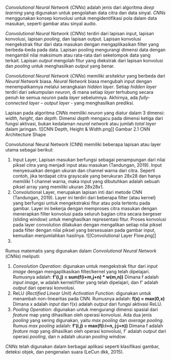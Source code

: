 _Convolutional Neural Network_ (_CNNs_) adalah jenis dari algoritma _deep learning_ yang digunakan untuk pengolahan data citra dan data sinyal. _CNNs_ menggunakan konsep konvolusi untuk mengidentifikasi pola dalam data masukan, seperti gambar atau sinyal audio.

_Convolutional Neural Network_ (_CNNs_) terdiri dari lapisan input, lapisan konvolusi, lapisan _pooling_, dan lapisan output. Lapisan konvolusi mengekstrak fitur dari data masukan dengan mengaplikasikan filter yang berbeda-beda pada data. Lapisan pooling mengurangi dimensi data dengan mengambil nilai maksimum atau rata-rata dari sekelompok data yang terkait. Lapisan _output_ mengolah fitur yang diekstrak dari lapisan konvolusi dan _pooling_ untuk menghasilkan _output_ yang benar.

_Convolutional Neural Network_ (_CNNs_) memiliki arsitektur yang berbeda dari _Neural Network_ biasa. _Neural Network_ biasa mengubah input dengan menempatkannya melalui serangkaian _hidden layer_. Setiap _hidden layer_ terdiri dari sekumpulan _neuron_, di mana setiap _layer_ terhubung secara penuh ke semua _neuron_ pada _layer_ sebelumnya. Akhirnya, ada _fully-connected layer_ – _output layer_ - yang menghasilkan prediksi.

Lapisan pada algoritma _CNNs_ memiliki _neuron_ yang diatur dalam 3 dimensi: _width_, _height_, dan _depth_. Dimensi _depth_ mengacu pada dimensi ketiga dari fungsi aktivasi, bukan kedalaman _neural network_ atau jumlah _total layer_ dalam jaringan.
![[CNN Depth, Height & Width.png]]
Gambar 2.1 CNN Architecture Shape


Convolutional Neural Network (CNN) memiliki beberapa lapisan atau layer utama sebagai berikut:
1. Input Layer, Lapisan masukan berfungsi sebagai penampungan dari nilai piksel citra yang menjadi input atau masukan (Tandungan, 2019). Input menyesuaikan dengan ukuran dan channel warna dari citra. Seperti contoh, jika terdapat citra grayscale yang berukuran 28x28 dan hanya memiliki 1 channel warna, maka input yang dibutuhkan adalah sebuah piksel array yang memiliki ukuran 28x28x1.
2. Convolutional Layer, merupakan lapisan inti dari metode CNN (Tandungan, 2019). Layer ini terdiri dari beberapa filter (atau kernel) yang berfungsi untuk mengekstraksi fitur atau pola tertentu pada gambar. Layer ini bekerja dengan memproses citra masukan dengan menerapkan filter konvolusi pada seluruh bagian citra secara bergeser (sliding window) untuk menghasilkan representasi fitur. Proses konvolusi pada layer convolution dilakukan dengan mengalikan setiap nilai piksel pada filter dengan nilai piksel yang bersesuaian pada gambar input, kemudian menjumlahkan hasilnya.
   ![[Convolutional Layer Flow.png]]
3. 








Rumus matematis yang digunakan dalam _Convolutional Neural Network_ (_CNNs_) meliputi:
1. _Convolution Operation_: digunakan untuk mengekstrak fitur dari _input image_ dengan mengaplikasikan filter/kernel yang telah dipelajari. Rumusnya adalah:
   **f'(i,j) = sum(f(i+m,j+n) * w(m,n))**
   Dimana f adalah _input image_, w adalah kernel/filter yang telah dipelajari, dan f' adalah _output_ dari operasi konvolusi.
2. ReLU (_Rectified Linear Unit_) _Activation Function_: digunakan untuk menambah non-linearitas pada CNN. Rumusnya adalah:
   **f(x) = max(0,x)**
   Dimana x adalah _input_ dan f(x) adalah _output_ dari fungsi aktivasi ReLU.
3. _Pooling Operation_: digunakan untuk mengurangi dimensi spasial dari _feature_ map yang dihasilkan oleh operasi konvolusi. Ada dua jenis _pooling_ yang sering digunakan, yaitu _max pooling_ dan _average pooling_. Rumus _max pooling_ adalah:
   **f'(i,j) = max(f(i:i+n, j:j+n))**
   Dimana f adalah _feature map_ yang dihasilkan oleh operasi konvolusi, f' adalah _output_ dari operasi _pooling_, dan n adalah ukuran _pooling window_.

_CNNs_ telah digunakan dalam berbagai aplikasi seperti klasifikasi gambar, deteksi objek, dan pengenalan suara (LeCun dkk, 2015).